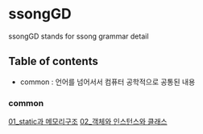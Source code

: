 # ssongGD
ssongGD stands for ssong grammar detail


## Table of contents
- common : 언어를 넘어서서 컴퓨터 공학적으로 공통된 내용



### common

[01_static과 메모리구조](common)
[02_객체와 인스턴스와 클래스](common)
